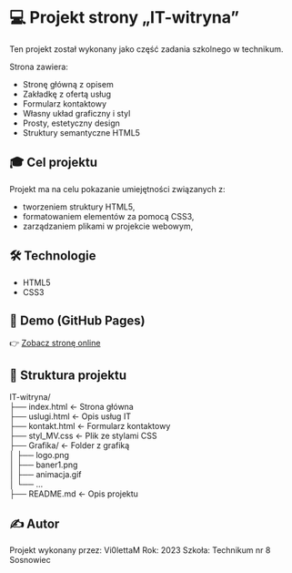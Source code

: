 # 💻 Projekt strony „IT-witryna”
Ten projekt został wykonany jako część zadania szkolnego w technikum.  

Strona zawiera:
- Stronę główną z opisem
- Zakładkę z ofertą usług
- Formularz kontaktowy
- Własny układ graficzny i styl
- Prosty, estetyczny design
- Struktury semantyczne HTML5

## 🎓 Cel projektu

Projekt ma na celu pokazanie umiejętności związanych z:
- tworzeniem struktury HTML5,
- formatowaniem elementów za pomocą CSS3,
- zarządzaniem plikami w projekcie webowym,

## 🛠️ Technologie
- HTML5  
- CSS3

## 🔗 Demo (GitHub Pages)
👉 [Zobacz stronę online](https://vi0lettam.github.io/IT-witryna/) 

## 📂 Struktura projektu
IT-witryna/  
├── index.html ← Strona główna  
├── uslugi.html ← Opis usług IT  
├── kontakt.html ← Formularz kontaktowy  
├── styl_MV.css ← Plik ze stylami CSS  
├── Grafika/ ← Folder z grafiką  
│ ├── logo.png  
│ ├── baner1.png  
│ ├── animacja.gif  
│ └── ...  
├── README.md ← Opis projektu

## ✍️ Autor
Projekt wykonany przez: Vi0lettaM
Rok: 2023 
Szkoła: Technikum nr 8 Sosnowiec
